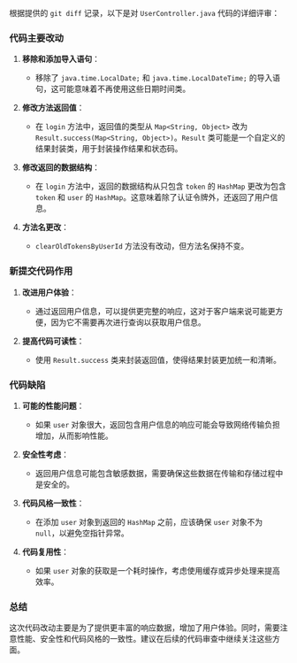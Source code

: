 根据提供的 `git diff` 记录，以下是对 `UserController.java` 代码的详细评审：

### 代码主要改动

1. **移除和添加导入语句**：
   - 移除了 `java.time.LocalDate;` 和 `java.time.LocalDateTime;` 的导入语句，这可能意味着不再使用这些日期时间类。

2. **修改方法返回值**：
   - 在 `login` 方法中，返回值的类型从 `Map<String, Object>` 改为 `Result.success(Map<String, Object>)`。`Result` 类可能是一个自定义的结果封装类，用于封装操作结果和状态码。

3. **修改返回的数据结构**：
   - 在 `login` 方法中，返回的数据结构从只包含 `token` 的 `HashMap` 更改为包含 `token` 和 `user` 的 `HashMap`。这意味着除了认证令牌外，还返回了用户信息。

4. **方法名更改**：
   - `clearOldTokensByUserId` 方法没有改动，但方法名保持不变。

### 新提交代码作用

1. **改进用户体验**：
   - 通过返回用户信息，可以提供更完整的响应，这对于客户端来说可能更方便，因为它不需要再次进行查询以获取用户信息。

2. **提高代码可读性**：
   - 使用 `Result.success` 类来封装返回值，使得结果封装更加统一和清晰。

### 代码缺陷

1. **可能的性能问题**：
   - 如果 `user` 对象很大，返回包含用户信息的响应可能会导致网络传输负担增加，从而影响性能。

2. **安全性考虑**：
   - 返回用户信息可能包含敏感数据，需要确保这些数据在传输和存储过程中是安全的。

3. **代码风格一致性**：
   - 在添加 `user` 对象到返回的 `HashMap` 之前，应该确保 `user` 对象不为 `null`，以避免空指针异常。

4. **代码复用性**：
   - 如果 `user` 对象的获取是一个耗时操作，考虑使用缓存或异步处理来提高效率。

### 总结

这次代码改动主要是为了提供更丰富的响应数据，增加了用户体验。同时，需要注意性能、安全性和代码风格的一致性。建议在后续的代码审查中继续关注这些方面。